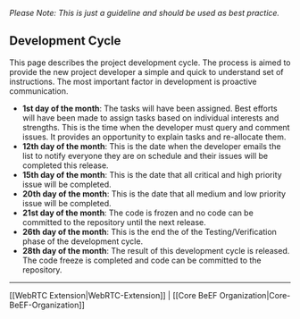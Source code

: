 _Please Note: This is just a guideline and should be used as best practice._

## Development Cycle

This page describes the project development cycle. The process is aimed to provide the new project developer a simple and quick to understand set of instructions. The most important factor in development is proactive communication. 

* **1st day of the month**: The tasks will have been assigned. Best efforts will have been made to assign tasks based on individual interests and strengths. This is the time when the developer must query and comment issues. It provides an opportunity to explain tasks and re-allocate them.  
* **12th day of the month**: This is the date when the developer emails the list to notify everyone they are on schedule and their issues will be completed this release. 
* **15th day of the month**: This is the date that all critical and high priority issue will be completed. 
* **20th day of the month**: This is the date that all medium and low priority issue will be completed.
* **21st day of the month**: The code is frozen and no code can be committed to the repository until the next release. 
* **26th day of the month**: This is the end the of the Testing/Verification phase of the development cycle. 
* **28th day of the month**: The result of this development cycle is released. The code freeze is completed and code can be committed to the repository.

***

[[WebRTC Extension|WebRTC-Extension]] | [[Core BeEF Organization|Core-BeEF-Organization]]